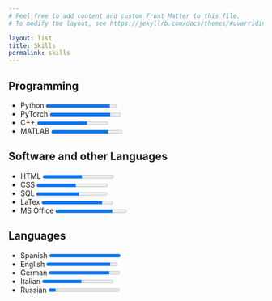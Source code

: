 ```yaml
---
# Feel free to add content and custom Front Matter to this file.
# To modify the layout, see https://jekyllrb.com/docs/themes/#overriding-theme-defaults

layout: list
title: Skills
permalink: skills
---
```


## Programming

- <label for="file">Python</label> <progress id="file" value="90" max="100"> 90% </progress>
- <label for="file">PyTorch</label> <progress id="file" value="85" max="100"> 85% </progress>
- <label for="file">C++</label> <progress id="file" value="70" max="100"> 70% </progress>
- <label for="file">MATLAB</label> <progress id="file" value="80" max="100"> 80% </progress>

## Software and other Languages

- <label for="file">HTML</label> <progress id="file" value="55" max="100"> 55% </progress>
- <label for="file">CSS</label> <progress id="file" value="55" max="100"> 90% </progress>
- <label for="file">SQL</label> <progress id="file" value="60" max="100"> 70% </progress>
- <label for="file">LaTex</label> <progress id="file" value="85" max="100"> 75% </progress>
- <label for="file">MS Office</label> <progress id="file" value="80" max="100"> 80% </progress>


## Languages

- <label for="file">Spanish</label> <progress id="file" value="100" max="100"> 100% </progress>
- <label for="file">English</label> <progress id="file" value="90" max="100"> 90% </progress>
- <label for="file">German</label> <progress id="file" value="85" max="100"> 85% </progress>
- <label for="file">Italian</label> <progress id="file" value="55" max="100"> 55% </progress>
- <label for="file">Russian</label> <progress id="file" value="10" max="100"> 10% </progress>
